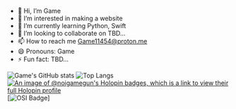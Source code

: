 - 👋 Hi, I’m Game
- 👀 I’m interested in making a website
- 🌱 I’m currently learning Python, Swift
- 💞️ I’m looking to collaborate on TBD...
- 📫 How to reach me Game11454@proton.me
- 😄 Pronouns: Game
- ⚡ Fun fact: TBD...

![Game's GitHub stats](https://github-readme-stats-dusky-kappa-46.vercel.app/api/?username=noigamegun&theme=chartreuse-dark) ![Top Langs](https://github-readme-stats-dusky-kappa-46.vercel.app/api/top-langs/?username=noigamegun&layout=compact&theme=chartreuse-dark)
[![An image of @noigamegun's Holopin badges, which is a link to view their full Holopin profile](https://holopin.me/noigamegun)](https://holopin.io/@noigamegun)
[![OSI Badge](https://thapat.me/osi_membership_badge.svg)]
